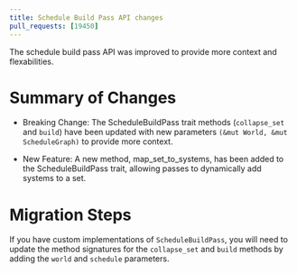 ```yaml
---
title: Schedule Build Pass API changes
pull_requests: [19450]
---
```


The schedule build pass API was improved to provide more context and flexabilities.

# Summary of Changes

- Breaking Change: The ScheduleBuildPass trait methods (`collapse_set` and `build`) have been updated with new parameters `(&mut World, &mut ScheduleGraph)` to provide more context.

- New Feature: A new method, map_set_to_systems, has been added to the ScheduleBuildPass trait, allowing passes to dynamically add systems to a set.


# Migration Steps
If you have custom implementations of `ScheduleBuildPass`, you will need to update the method signatures for the `collapse_set` and `build` methods by adding the `world` and `schedule` parameters.
